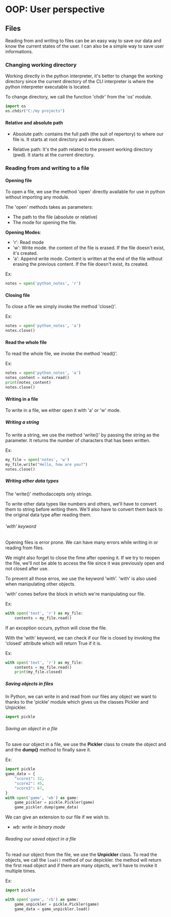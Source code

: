 # OOP: User perspective

## Files

Reading from and writing to files can be an easy way to save our data and know the current states of the user. I can also be a simple way to save user informations.

### Changing working directory

Working directly in the python interpreter, it's better to change the working directory since the current directory of the CLI interpreter is where the python interpreter executable is located.

To change directory, we call the function 'chdir' from the 'os' module.

```python
import os
os.chdir("C:/my projects")
```

#### Relative and absolute path

* Absolute path: contains the full path (the suit of repertory) to where our file is. It starts at root directory and works down.

* Relative path: It's the path related to the present working directory (pwd). It starts at the current directory.

### Reading from and writing to a file

#### Opening file

To open a file, we use the method 'open' directly available for use in python without importing any module.

The 'open' methods takes as parameters:

- The path to the file (absolute or relative)
- The mode for opening the file.

**Opening Modes**:

- 'r': Read mode
- 'w': Write mode. the content of the file is erased. If the file doesn't exist, it's created.
- 'a': Append write mode. Content is written at the end of the file without erasing the previous content. If the file doesn't exist, its created.

Ex:

```python
notes = open('python_notes', 'r')
```

#### Closing file

To close a file we simply invoke the method 'close()'.

Ex:

```python
notes = open('python_notes', 'a')
notes.close()
```

#### Read the whole file

To read the whole file, we invoke the method 'read()'.

Ex:

```python
notes = open('python_notes', 'a')
notes_content = notes.read()
print(notes_content)
notes.close()
```

#### Writing in a file

To write in a file, we either open it with 'a' or 'w' mode.

##### Writing a string

To write a string, we use the method 'write()' by passing the string as the parameter. It returns the number of characters that has been written.

Ex:

```python
my_file = open('notes', 'w')
my_file.write("Hello, how are you?")
notes.close()
```

##### Writing other data types

The 'write()' methodaccepts only strings.

To write other data types like numbers and others, we'll have to convert them to string before writing them. We'll also have to convert them back to the original data type after reading them.

###### 'with' keyword

Opening files is error prone. We can have many errors while writing in or reading from files.

We might also forget to close the fime after opening it. If we try to reopen the file, we'll not be able to access the file since it was previously open and not closed after use.

To prevent all those erros, we use the keyword 'with'.
'with' is also used when manipulating other objects.

'with' comes before the block in which we're manipulating our file.

Ex:

```python
with open('text', 'r') as my_file:
	contents = my_file.read()
```

If an exception occurs, python will close the file.

With the 'with' keyword, we can check if our file is closed by invoking the 'closed' attribute which will return True if it is.

Ex:

```python
with open('text', 'r') as my_file:
	contents = my_file.read()
	print(my_file.closed)
```

##### Saving objects in files

In Python, we can write in and read from our files any object we want to thanks to the 'pickle' module which gives us the classes Pickler and Unpickler.

```python
import pickle
```

###### Saving an object in a file

To save our object in a file, we use the **Pickler** class to create the object and and the **dump()** method to finally save it.

Ex:

```python
import pickle
game_data = {
	"score1": 32,
	"score2": 45,
	"score3": 67,
}
with open('game', 'wb') as game:
	game_pickler = pickle.Pickler(game)
	game_pickler.dump(game_data)
```

We can give an extension to our file if we wish to.

* *wb: write in binary mode* 

###### Reading our saved object in a file

To read our object from the file, we use the **Unpickler** class. To read the objects, we call the `load()` method of our depickler. the method will return the first read object and if there are many objects, we'll have to invoke it multiple times.

Ex:

```python
import pickle

with open('game', 'rb') as game:
	game_unpickler = pickle.Pickler(game)
	game_data = game_unpickler.load()
```


